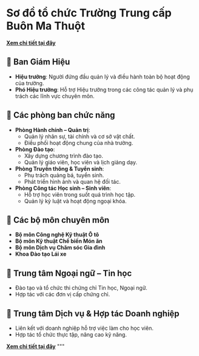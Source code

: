 
# Sơ đồ tổ chức Trường Trung cấp Buôn Ma Thuột

**[Xem chi tiết tại đây](https://bmtc.edu.vn/co-cau-to-chuc/)**

## 📌 Ban Giám Hiệu  
- **Hiệu trưởng**: Người đứng đầu quản lý và điều hành toàn bộ hoạt động của trường.  
- **Phó Hiệu trưởng**: Hỗ trợ Hiệu trưởng trong các công tác quản lý và phụ trách các lĩnh vực chuyên môn.

## 📌 Các phòng ban chức năng  
- **Phòng Hành chính – Quản trị**:  
  - Quản lý nhân sự, tài chính và cơ sở vật chất.  
  - Điều phối hoạt động chung của nhà trường.  
- **Phòng Đào tạo**:  
  - Xây dựng chương trình đào tạo.  
  - Quản lý giáo viên, học viên và lịch giảng dạy.  
- **Phòng Truyền thông & Tuyển sinh**:  
  - Phụ trách quảng bá, tuyển sinh.  
  - Phát triển hình ảnh và quan hệ đối tác.  
- **Phòng Công tác Học sinh – Sinh viên**:  
  - Hỗ trợ học viên trong suốt quá trình học tập.  
  - Quản lý kỷ luật và hoạt động ngoại khóa.

## 📌 Các bộ môn chuyên môn  
- **Bộ môn Công nghệ Kỹ thuật Ô tô**  
- **Bộ môn Kỹ thuật Chế biến Món ăn**  
- **Bộ môn Dịch vụ Chăm sóc Gia đình**  
- **Khoa Đào tạo Lái xe**  

## 📌 Trung tâm Ngoại ngữ – Tin học  
- Đào tạo và tổ chức thi chứng chỉ Tin học, Ngoại ngữ.  
- Hợp tác với các đơn vị cấp chứng chỉ.

## 📌 Trung tâm Dịch vụ & Hợp tác Doanh nghiệp  
- Liên kết với doanh nghiệp hỗ trợ việc làm cho học viên.  
- Hợp tác tổ chức thực tập, nâng cao kỹ năng.  

**[Xem chi tiết tại đây](https://bmtc.edu.vn/co-cau-to-chuc/)**
"""


